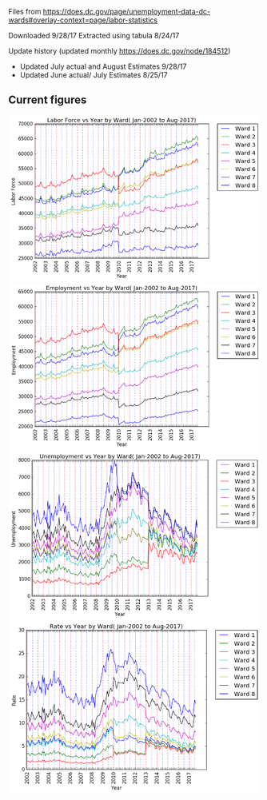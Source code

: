 Files from
https://does.dc.gov/page/unemployment-data-dc-wards#overlay-context=page/labor-statistics

Downloaded 9/28/17
Extracted using tabula 8/24/17

Update history (updated monthly https://does.dc.gov/node/184512)
* Updated July actual and August Estimates 9/28/17
* Updated June actual/ July Estimates 8/25/17


## Current figures
<img src = './Labor Force.png'>

<img src = './Employment.png'>

<img src = './Unemployment.png'>

<img src='./Rate.png'>
